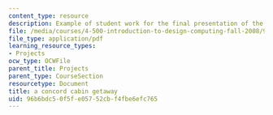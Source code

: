 ```yaml
---
content_type: resource
description: Example of student work for the final presentation of the course.
file: /media/courses/4-500-introduction-to-design-computing-fall-2008/96b6bdc50f5fe05752cbf4fbe6efc765_final_1.pdf
file_type: application/pdf
learning_resource_types:
- Projects
ocw_type: OCWFile
parent_title: Projects
parent_type: CourseSection
resourcetype: Document
title: a concord cabin getaway
uid: 96b6bdc5-0f5f-e057-52cb-f4fbe6efc765
---
```


